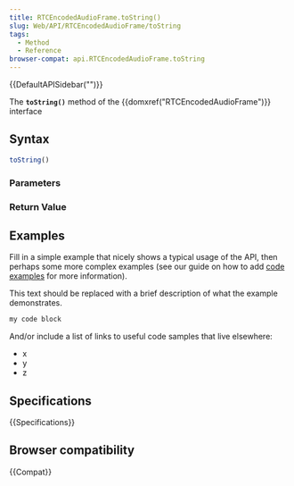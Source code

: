 ```yaml
---
title: RTCEncodedAudioFrame.toString()
slug: Web/API/RTCEncodedAudioFrame/toString
tags:
  - Method
  - Reference
browser-compat: api.RTCEncodedAudioFrame.toString
---
```

{{DefaultAPISidebar("")}}

The **`toString()`** method of the {{domxref("RTCEncodedAudioFrame")}} interface 

## Syntax

```js
toString()
```

### Parameters



### Return Value



## Examples

Fill in a simple example that nicely shows a typical usage of the API, then perhaps some more complex examples (see our guide on how to add [code examples](/en-US/docs/MDN/Contribute/Structures/Code_examples) for more information).

This text should be replaced with a brief description of what the example demonstrates.

```js
my code block
```

And/or include a list of links to useful code samples that live elsewhere:

*   x
*   y
*   z

## Specifications

{{Specifications}}

## Browser compatibility

{{Compat}}


